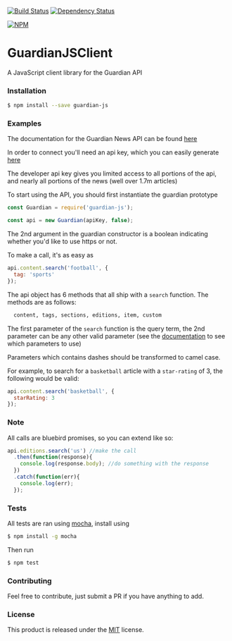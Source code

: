 [![Build Status](https://travis-ci.org/PorterK/GuardianJSClient.svg?branch=master)](https://travis-ci.org/PorterK/GuardianJSClient)
[![Dependency Status](https://gemnasium.com/badges/github.com/PorterK/GuardianJSClient.svg)](https://gemnasium.com/github.com/PorterK/GuardianJSClient)

[![NPM](https://nodei.co/npm/guardian-js.png?downloads=true&downloadRank=true&stars=true)](https://nodei.co/npm/guardian-js/)

# GuardianJSClient
A JavaScript client library for the Guardian API

### Installation

```sh
$ npm install --save guardian-js
```

### Examples

The documentation for the Guardian News API can be found [here](http://open-platform.theguardian.com/documentation/)

In order to connect you'll need an api key, which you can easily generate [here](http://open-platform.theguardian.com/access/)

The developer api key gives you limited access to all portions of the api, and nearly all portions of the news (well over 1.7m articles)

To start using the API, you should first instantiate the guardian prototype

```js
const Guardian = require('guardian-js');

const api = new Guardian(apiKey, false);
```

The 2nd argument in the guardian constructor is a boolean indicating whether you'd like to use https or not.

To make a call, it's as easy as

```js
api.content.search('football', {
  tag: 'sports'
});
```
The api object has 6 methods that all ship with a `search` function. The methods are as follows:

```sh
  content, tags, sections, editions, item, custom
```
The first parameter of the `search` function is the query term, the 2nd parameter can be any other valid parameter (see the [documentation](http://open-platform.theguardian.com/documentation/) to see which parameters to use)

Parameters which contains dashes should be transformed to camel case.

For example, to search for a `basketball` article with a `star-rating` of 3, the following would be valid:

```js
api.content.search('basketball', {
  starRating: 3
});
```

### Note

All calls are bluebird promises, so you can extend like so:

```js
api.editions.search('us') //make the call
  .then(function(response){
    console.log(response.body); //do something with the response
  })
  .catch(function(err){
    console.log(err);
  });
```

### Tests

All tests are ran using [mocha](https://mochajs.org/), install using

```sh
$ npm install -g mocha
```

Then run

```sh
$ npm test
```

### Contributing

Feel free to contribute, just submit a PR if you have anything to add.

### License

This product is released under the [MIT](https://opensource.org/licenses/MIT) license.
